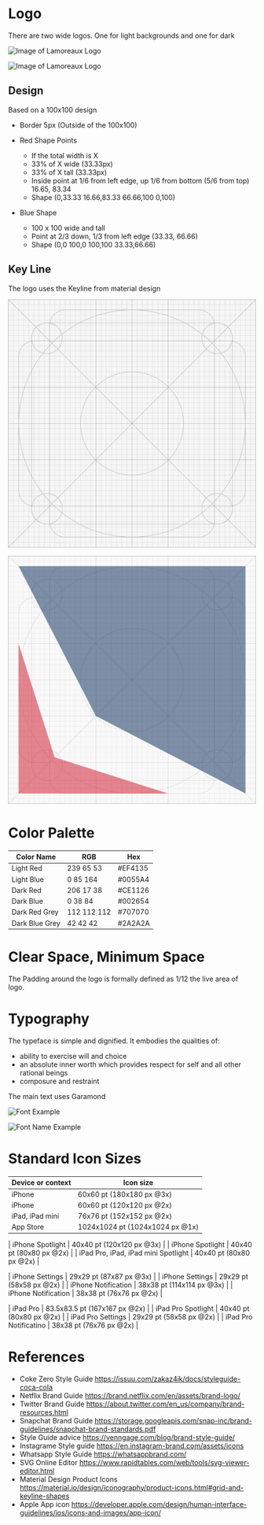 # Logo

There are two wide logos. One for light backgrounds and one for dark

![Image of Lamoreaux Logo](./assets/LamoreauxLogo600x236.png)

![Image of Lamoreaux Logo](./assets/LamoreauxLogoDark600x236.png)


## Design

Based on a 100x100 design

- Border 5px (Outside of the 100x100)

- Red Shape Points
    - If the total width is X
    - 33% of X wide (33.33px)
    - 33% of X tall (33.33px)
    - Inside point at 1/6 from left edge, up 1/6 from bottom (5/6 from top) 16.65, 83.34
    - Shape (0,33.33 16.66,83.33 66.66,100 0,100)
- Blue Shape
    - 100 x 100 wide and tall
    - Point at 2/3 down, 1/3 from left edge (33.33, 66.66)
    - Shape (0,0 100,0 100,100 33.33,66.66)

## Key Line

The logo uses the Keyline from material design

![Keyline 48x48](./assets/keyline_gen_48.svg)

![Logo 48x48](./assets/logo_48.svg)


# Color Palette


Color Name | RGB | Hex
-----------|-----|--------
 Light Red | 239 65 53 | #EF4135 
 Light Blue | 0 85 164 | #0055A4 
 Dark Red | 206 17 38 | #CE1126 
 Dark Blue | 0 38 84 |#002654
 Dark Red Grey | 112 112 112 |#707070
 Dark Blue Grey | 42 42 42 | #2A2A2A


# Clear Space, Minimum Space

The Padding around the logo is formally defined as 1/12 the live area of logo.

# Typography

The typeface is simple and dignified. It embodies the qualities of:

- ability to exercise will and choice
- an absolute inner worth which provides respect for self and all other rational beings
- composure and restraint

The main text uses Garamond

![Font Example](./assets/font-example.svg)

![Font Name Example](./assets/font-name-example.svg)

# Standard Icon Sizes

| Device or context |  Icon size |
|-----------------|-------------|
| iPhone | 60x60 pt (180x180 px @3x) |
| iPhone       |60x60 pt (120x120 px @2x) |
| iPad, iPad mini | 76x76 pt (152x152 px @2x) |
| App Store  | 1024x1024 pt (1024x1024 px @1x) |

| iPhone Spotlight      | 	40x40 pt (120x120 px @3x) |
| iPhone   Spotlight    | 	40x40 pt (80x80 px @2x) |
| iPad Pro, iPad, iPad mini Spotlight | 	40x40 pt (80x80 px @2x) |

| iPhone Settings | 29x29 pt (87x87 px @3x) |
| iPhone Settings | 29x29 pt (58x58 px @2x) |
| iPhone Notification | 38x38 pt (114x114 px @3x) |
| iPhone Notification | 38x38 pt (76x76 px @2x) |

| iPad Pro  |  83.5x83.5 pt (167x167 px @2x) |
| iPad Pro Spotlight | 	40x40 pt (80x80 px @2x) |
| iPad Pro Settings | 		29x29 pt (58x58 px @2x) |
| iPad Pro Notificatino | 	38x38 pt (76x76 px @2x) |




# References
- Coke Zero Style Guide https://issuu.com/zakaz4ik/docs/styleguide-coca-cola
- Netflix Brand Guide https://brand.netflix.com/en/assets/brand-logo/
- Twitter Brand Guide https://about.twitter.com/en_us/company/brand-resources.html
- Snapchat Brand Guide https://storage.googleapis.com/snap-inc/brand-guidelines/snapchat-brand-standards.pdf
- Style Guide advice https://venngage.com/blog/brand-style-guide/
- Instagrame Style guide https://en.instagram-brand.com/assets/icons
- Whatsapp Style Guide https://whatsappbrand.com/
- SVG Online Editor https://www.rapidtables.com/web/tools/svg-viewer-editor.html
- Material Design Product Icons https://material.io/design/iconography/product-icons.html#grid-and-keyline-shapes
- Apple App icon https://developer.apple.com/design/human-interface-guidelines/ios/icons-and-images/app-icon/